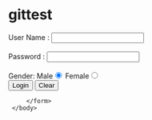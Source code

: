 # gittest
<html>
     <head>
          <title>Login</title>
     </head>
     <body>
         <form action="check.php">
             User Name : <input type="text"name="user"><br><br>
             Password : <input type="text" name="pass"><br><br>
             Gender: Male<input type="radio" name="gender" value="m" checked>
             Female<input type="radio" name="gender" value="f"><br>
             <input type="submit" value="Login">
             <input type="submit" value="Clear">
              
         </form>
     </body>
 </html>
